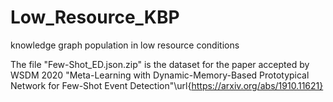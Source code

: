 # Low_Resource_KBP
knowledge graph population in low resource conditions


The file "Few-Shot_ED.json.zip" is the dataset for the paper accepted by WSDM 2020 "Meta-Learning with Dynamic-Memory-Based Prototypical Network for Few-Shot Event Detection"\url{https://arxiv.org/abs/1910.11621}

